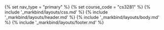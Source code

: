 {% set nav_type = "primary" %}
{% set course_code = "cs3281" %}
{% include '_markbind/layouts/css.md' %}
{% include '_markbind/layouts/header.md' %}
{% include '_markbind/layouts/body.md' %}
{% include '_markbind/layouts/footer.md' %}
